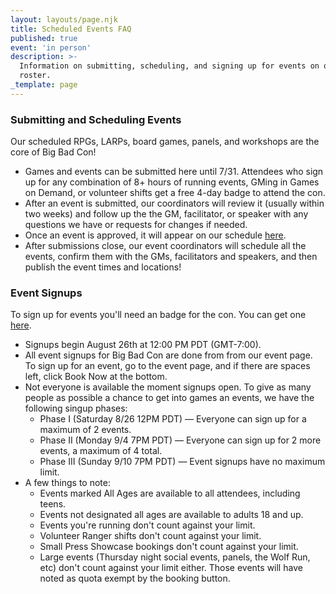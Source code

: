 ```yaml
---
layout: layouts/page.njk
title: Scheduled Events FAQ
published: true
event: 'in person'
description: >-
  Information on submitting, scheduling, and signing up for events on our
  roster.
_template: page
---
```


### Submitting and Scheduling Events

Our scheduled RPGs, LARPs, board games, panels, and workshops are the core of Big Bad Con!

* Games and events can be submitted here<!-- (https://www.bigbadcon.com/run-an-event/)--> until 7/31. Attendees who sign up for any combination of 8+ hours of running events, GMing in Games on Demand, or volunteer shifts get a free 4-day badge to attend the con.
* After an event is submitted, our coordinators will review it (usually within two weeks) and follow up the the GM, facilitator, or speaker with any questions we have or requests for changes if needed.
* Once an event is approved, it will appear on our schedule [here](https://www.bigbadcon.com/events/).
* After submissions close, our event coordinators will schedule all the events, confirm them with the GMs, facilitators and speakers, and then publish the event times and locations!

### Event Signups

To sign up for events you'll need an badge for the con. You can get one [here](https://www.bigbadcon.com/attend).

* Signups begin August 26th at 12:00 PM PDT (GMT-7:00).
* All event signups for Big Bad Con are done from from our event page.<!--(https://www.bigbadcon.com/events/)--> To sign up for an event, go to the event page, and if there are spaces left, click Book Now at the bottom.
* Not everyone is available the moment signups open. To give as many people as possible a chance to get into games an events, we have the following singup phases:
  * Phase I (Saturday 8/26 12PM PDT) — Everyone can sign up for a maximum of 2 events.
  * Phase II (Monday 9/4 7PM PDT) — Everyone can sign up for 2 more events, a maximum of 4 total.
  * Phase III (Sunday 9/10 7PM PDT) — Event signups have no maximum limit.
* A few things to note:
  * Events marked All Ages are available to all attendees, including teens.
  * Events not designated all ages are available to adults 18 and up.
  * Events you're running don't count against your limit.
  * Volunteer Ranger shifts don't count against your limit.
  * Small Press Showcase bookings don't count against your limit.
  * Large events (Thursday night social events, panels, the Wolf Run, etc) don't count against your limit either. Those events will have noted as quota exempt by the booking button.
